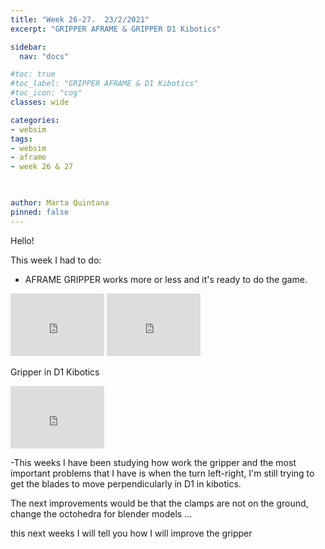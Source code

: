 ```yaml
---
title: "Week 26-27.  23/2/2021"
excerpt: "GRIPPER AFRAME & GRIPPER D1 Kibotics"

sidebar:
  nav: "docs"

#toc: true
#toc_label: "GRIPPER AFRAME & D1 Kibotics"
#toc_icon: "cog"
classes: wide

categories:
- websim
tags:
- websim
- aframe
- week 26 & 27


    
author: Marta Quintana
pinned: false
---
```


Hello! 

This week I had to do:
- AFRAME GRIPPER works more or less and it's ready to do the game.
<iframe width="150" height="100" src="https://youtube.com/embed/BpAujxcWx-Y" frameborder="0" allow="autoplay; encrypted-media" allowfullscreen></iframe>

<iframe width="150" height="100" src="https://youtube.com/w5plHB_4G7Y" frameborder="0" allow="autoplay; encrypted-media" allowfullscreen></iframe>

Gripper in D1 Kibotics

<iframe width="150" height="100" src="https://youtube.com/eVM9n4mziTQ" frameborder="0" allow="autoplay; encrypted-media" allowfullscreen></iframe>

-This weeks I have been studying how work the gripper and the most important problems that I have is when the turn left-right, I'm still trying to get the blades to move perpendicularly in D1 in kibotics.

The next improvements would be that the clamps are not on the ground, change the octohedra for blender models ... 

this next weeks I will tell you how I will improve the gripper
